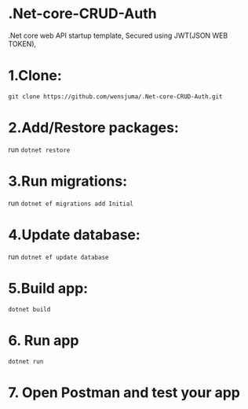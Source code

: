 # .Net-core-CRUD-Auth
.Net core web API startup template, Secured using JWT(JSON WEB TOKEN),

# 1.Clone:
`git clone https://github.com/wensjuma/.Net-core-CRUD-Auth.git `
# 2.Add/Restore packages:
run `dotnet restore`
# 3.Run migrations:
run `dotnet ef migrations add Initial`
# 4.Update database:
run `dotnet ef update database`
# 5.Build app:
`dotnet build`
# 6. Run app
`dotnet run`
# 7. Open Postman and test your app 
